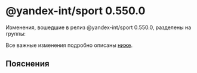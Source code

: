 # @yandex-int/sport 0.550.0

<!-- ЧЕЛОВЕЧЕСКОЕ ВСТУПЛЕНИЕ -->

Изменения, вошедшие в релиз @yandex-int/sport 0.550.0, разделены на группы:

Все важные изменения подробно описаны [ниже](#Пояснения).

## Пояснения

